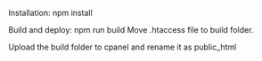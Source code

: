 Installation:
npm install

Build and deploy:
npm run build
Move .htaccess file to build folder.

Upload the build folder to cpanel and rename it as public_html
